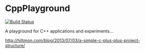 # CppPlayground 
[![Build Status](https://travis-ci.org/stolosapo/CppPlayground.svg?branch=develop)](https://travis-ci.org/stolosapo/CppPlayground)

A playground for C++ applications and experiments...

http://hiltmon.com/blog/2013/07/03/a-simple-c-plus-plus-project-structure/
